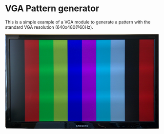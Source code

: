 # VGA Pattern generator

This is a simple example of a VGA module to generate a pattern
with the standard VGA resolution (640x480@60Hz).

![8 color rainbow test pattern](monitor-rainbow.png)
